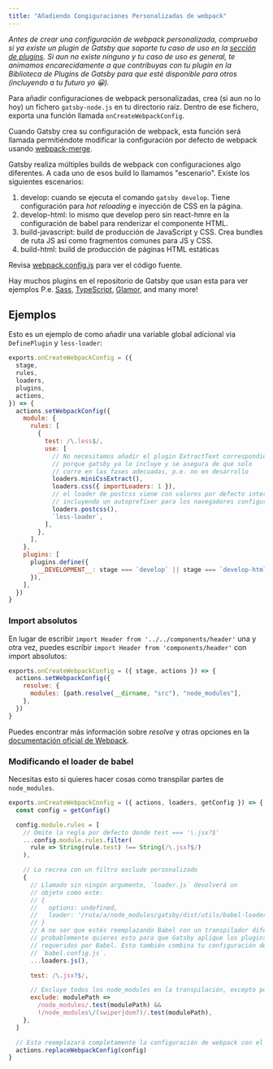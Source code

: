 ```yaml
---
title: "Añadiendo Congiguraciones Personalizadas de webpack"
---
```


_Antes de crear una configuración de webpack personalizada, comprueba si ya 
existe un plugin de Gatsby que soporte tu caso de uso en la 
[sección de plugins](/docs/plugins/). Si aun no existe ninguno y tu caso de uso 
es general, te animamos encarecidamente a que contribuyas con tu plugin en la 
Biblioteca de Plugins de Gatsby para que esté disponible para otros 
(incluyendo a tu futuro yo 😀)._

Para añadir configuraciones de webpack personalizadas, crea (si aun no lo hoy) 
un fichero `gatsby-node.js` en tu directorio raíz. Dentro de ese fichero, exporta 
una función llamada `onCreateWebpackConfig`.

Cuando Gatsby crea su configuración de webpack, esta función será llamada 
permitiéndote modificar la configuración por defecto de webpack usando 
[webpack-merge](https://github.com/survivejs/webpack-merge).

Gatsby realiza múltiples builds de webpack con configuraciones algo diferentes. A 
cada uno de esos build lo llamamos "escenario". Existe los siguientes escenarios:

1.  develop: cuando se ejecuta el comando `gatsby develop`. Tiene configuración para
    _hot reloading_ e inyección de CSS en la página.
2.  develop-html: lo mismo que develop pero sin react-hmre en la configuración de 
    babel para renderizar el componente HTML.
3.  build-javascript: build de producción de JavaScript y CSS. Crea bundles de ruta JS
    así como fragmentos comunes para JS y CSS.
4.  build-html: build de producción de páginas HTML estáticas

Revisa
[webpack.config.js](https://github.com/gatsbyjs/gatsby/blob/master/packages/gatsby/src/utils/webpack.config.js)
para ver el código fuente.

Hay muchos plugins en el repositorio de Gatsby que usan esta para ver ejemplos 
P.e. [Sass](/packages/gatsby-plugin-sass/),
[TypeScript](/packages/gatsby-plugin-typescript/),
[Glamor](/packages/gatsby-plugin-glamor/), and many more!

## Ejemplos

Esto es un ejemplo de como añadir una variable global adicional via `DefinePlugin` y `less-loader`:

```js:title=gatsby-node.js
exports.onCreateWebpackConfig = ({
  stage,
  rules,
  loaders,
  plugins,
  actions,
}) => {
  actions.setWebpackConfig({
    module: {
      rules: [
        {
          test: /\.less$/,
          use: [
            // No necesitamos añadir el plugin ExtractText correspondiente 
            // porque gatsby ya lo incluye y se asegura de que solo
            // corre en las fases adecuadas, p.e. no en desarrollo
            loaders.miniCssExtract(),
            loaders.css({ importLoaders: 1 }),
            // el loader de postcss viene con valores por defecto interesantes
            // incluyendo un autoprefixer para los navegadores configurados
            loaders.postcss(),
            `less-loader`,
          ],
        },
      ],
    },
    plugins: [
      plugins.define({
        __DEVELOPMENT__: stage === `develop` || stage === `develop-html`,
      }),
    ],
  })
}
```

### Import absolutos

En lugar de escribir `import Header from '../../components/header'` una y otra vez, puedes escribir  `import Header from 'components/header'` con import absolutos:

```js:title=gatsby-node.js
exports.onCreateWebpackConfig = ({ stage, actions }) => {
  actions.setWebpackConfig({
    resolve: {
      modules: [path.resolve(__dirname, "src"), "node_modules"],
    },
  })
}
```
Puedes encontrar más información sobre _resolve_ y otras opciones en la [documentación oficial de Webpack](https://webpack.js.org/concepts/).

### Modificando el loader de babel

Necesitas esto si quieres hacer cosas como transpilar partes de `node_modules`.

```js:title=gatsby-node.js
exports.onCreateWebpackConfig = ({ actions, loaders, getConfig }) => {
  const config = getConfig()

  config.module.rules = [
    // Omite la regla por defecto donde test === '\.jsx?$'
    ...config.module.rules.filter(
      rule => String(rule.test) !== String(/\.jsx?$/)
    ),

    // Lo recrea con un filtro exclude personalizado
    {
      // Llamado sin ningún argumento, `loader.js` devolverá un
      // objeto como este: 
      // {
      //   options: undefined,
      //   loader: '/ruta/a/node_modules/gatsby/dist/utils/babel-loader.js',
      // }
      // A no ser que estés reemplazando Babel con un transpilador diferente, 
      // probablemente quieres esto para que Gatsby aplique los plugins/presets
      // requeridos por Babel. Esto también combina tu configuración desde
      // `babel.config.js`.
      ...loaders.js(),

      test: /\.jsx?$/,

      // Excluye todos los node_modules en la transpilación, excepto por 'swiper' y 'dom7'
      exclude: modulePath =>
        /node_modules/.test(modulePath) &&
        !/node_modules\/(swiper|dom7)/.test(modulePath),
    },
  ]

  // Esto reemplazará completamente la configuración de webpack con el objeto modificado.
  actions.replaceWebpackConfig(config)
}
```
